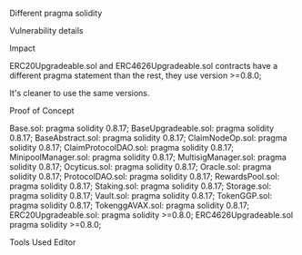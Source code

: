Different pragma solidity

Vulnerability details

Impact

ERC20Upgradeable.sol and ERC4626Upgradeable.sol contracts have a different pragma statement than the rest, they use version >=0.8.0;

It's cleaner to use the same versions.

Proof of Concept

Base.sol: pragma solidity 0.8.17;
BaseUpgradeable.sol: pragma solidity 0.8.17;
BaseAbstract.sol: pragma solidity 0.8.17;
ClaimNodeOp.sol: pragma solidity 0.8.17;
ClaimProtocolDAO.sol: pragma solidity 0.8.17;
MinipoolManager.sol: pragma solidity 0.8.17;
MultisigManager.sol: pragma solidity 0.8.17;
Ocyticus.sol: pragma solidity 0.8.17;
Oracle.sol: pragma solidity 0.8.17;
ProtocolDAO.sol: pragma solidity 0.8.17;
RewardsPool.sol: pragma solidity 0.8.17;
Staking.sol: pragma solidity 0.8.17;
Storage.sol: pragma solidity 0.8.17;
Vault.sol: pragma solidity 0.8.17;
TokenGGP.sol: pragma solidity 0.8.17;
TokenggAVAX.sol: pragma solidity 0.8.17;
ERC20Upgradeable.sol: pragma solidity >=0.8.0;
ERC4626Upgradeable.sol pragma solidity >=0.8.0;

Tools Used
Editor